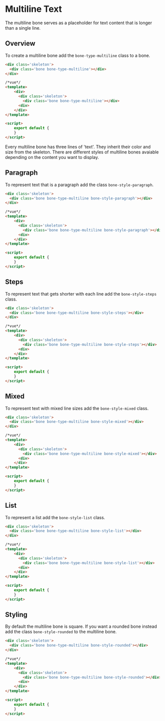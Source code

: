 # Multiline Text

The multiline bone serves as a placeholder for text content that is longer than a single line.

## Overview

To create a multiline bone add the `bone-type-multiline` class to a bone.

```html
<div class='skeleton'>
  <div class='bone bone-type-multiline'></div>
</div>
```

```html
/*vue*/
<template>
    <div>
      <div class='skeleton'>
        <div class='bone bone-type-multiline'></div>
      <div>
    </div>
</template>

<script>
    export default {
    }
</script>
```

Every multiline bone has three lines of 'text'. They inherit their color and size from the skeleton. 
There are different styles of multiline bones avaiable depending on the content you want to display.

## Paragraph

To represent text that is a paragraph add the class `bone-style-paragraph`.

```html
<div class='skeleton'>
  <div class='bone bone-type-multiline bone-style-paragraph'></div>
</div>
```

```html
/*vue*/
<template>
    <div>
      <div class='skeleton'>
        <div class='bone bone-type-multiline bone-style-paragraph'></div>
      <div>
    </div>
</template>

<script>
    export default {
    }
</script>
```

## Steps

To represent text that gets shorter with each line add the `bone-style-steps` class.

```html
<div class='skeleton'>
  <div class='bone bone-type-multiline bone-style-steps'></div>
</div>
```

```html
/*vue*/
<template>
    <div>
      <div class='skeleton'>
        <div class='bone bone-type-multiline bone-style-steps'></div>
      <div>
    </div>
</template>

<script>
    export default {
    }
</script>
```

## Mixed

To represent text with mixed line sizes add the `bone-style-mixed` class.

```html
<div class='skeleton'>
  <div class='bone bone-type-multiline bone-style-mixed'></div>
</div>
```

```html
/*vue*/
<template>
    <div>
      <div class='skeleton'>
        <div class='bone bone-type-multiline bone-style-mixed'></div>
      <div>
    </div>
</template>

<script>
    export default {
    }
</script>
```

## List

To represent a list add the `bone-style-list` class.

```html
<div class='skeleton'>
  <div class='bone bone-type-multiline bone-style-list'></div>
</div>
```

```html
/*vue*/
<template>
    <div>
      <div class='skeleton'>
        <div class='bone bone-type-multiline bone-style-list'></div>
      <div>
    </div>
</template>

<script>
    export default {
    }
</script>
```

## Styling
By default the multiline bone is square. If you want a rounded bone instead add the class `bone-style-rounded` to the multiline bone.


```html
<div class='skeleton'>
  <div class='bone bone-type-multiline bone-style-rounded'></div>
</div>
```

```html
/*vue*/
<template>
    <div>
      <div class='skeleton'>
        <div class='bone bone-type-multiline bone-style-rounded'></div>
      <div>
    </div>
</template>

<script>
    export default {
    }
</script>
```
